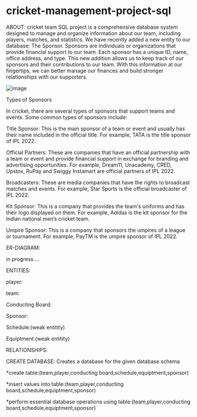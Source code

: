 # cricket-management-project-sql
ABOUT:
cricket team SQL project is a comprehensive database system designed to manage and organize information about our team, including players, matches, and statistics. We have recently added a new entity to our database: The Sponsor. Sponsors are individuals or organizations that provide financial support to our team. Each sponsor has a unique ID, name, office address, and type. This new addition allows us to keep track of our sponsors and their contributions to our team. With this information at our fingertips, we can better manage our finances and build stronger relationships with our supporters.



![image](https://github.com/RAMANAN31/cricket-team-management-project-sql/assets/112418260/5ba88006-3a8e-4b40-9feb-6fe514e53bd0)

Types of Sponsors

In cricket, there are several types of sponsors that support teams and events. Some common types of sponsors include:


Title Sponsor: This is the main sponsor of a team or event and usually has their name included in the official title. For example, TATA is the title sponsor of IPL 2022.


Official Partners: These are companies that have an official partnership with a team or event and provide financial support in exchange for branding and advertising opportunities. For example, Dream11, Unacademy, CRED, Upstox, RuPay and Swiggy Instamart are official partners of IPL 2022.


Broadcasters: These are media companies that have the rights to broadcast matches and events. For example, Star Sports is the official broadcaster of IPL 2022.


Kit Sponsor: This is a company that provides the team's uniforms and has their logo displayed on them. For example, Adidas is the kit sponsor for the Indian national men’s cricket team.


Umpire Sponsor: This is a company that sponsors the umpires of a league or tournament. For example, PayTM is the umpire sponsor of IPL 2022.



ER-DIAGRAM:

in progress....

ENTITIES:

player:

team:

Conducting Board:

Sponsor:

Schedule:(weak entitity)

Equiptment:(weak entitity)


RELATIONSHIPS:



CREATE DATABASE: Creates a database for the given database schema


*create table:(team,player,conducting board,schedule,equiptment,sponsor)


*insert values into table:(team,player,conducting board,schedule,equiptment,sponsor)


*perform essential database operations using table:(team,player,conducting board,schedule,equiptment,sponsor)


